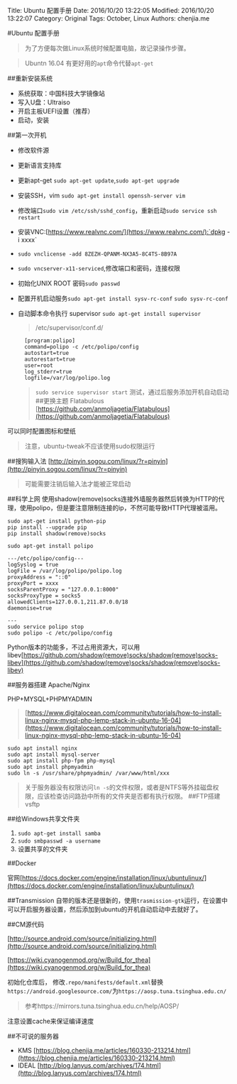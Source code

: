 Title: Ubuntu 配置手册
Date: 2016/10/20 13:22:05 
Modified: 2016/10/20 13:22:07 
Category: Original
Tags: October, Linux
Authors: chenjia.me   

#Ubuntu 配置手册
> 为了方便每次做Linux系统时候配置电脑，故记录操作步骤。

>Ubuntn 16.04 有更好用的`apt`命令代替`apt-get`

##重新安装系统

+ 系统获取：中国科技大学镜像站
+ 写入U盘：Ultraiso
+ 开启主板UEFI设置（推荐）
+ 启动，安装

##第一次开机

+ 修改软件源
+ 更新语言支持库
+ 更新apt-get `sudo apt-get update`,`sudo apt-get upgrade`
+ 安装SSH，vim `sudo apt-get install openssh-server vim`
+ 修改端口`sudo vim /etc/ssh/sshd_config`，重新启动`sudo service ssh restart`
+ 安装VNC:[https://www.realvnc.com/](https://www.realvnc.com/):`dpkg -i xxxx`
+ `sudo vnclicense -add 8ZEZH-QPANM-NX3A5-8C4TS-8B97A`
+ `sudo vncserver-x11-serviced`,修改端口和密码，连接权限
+ 初始化UNIX ROOT 密码`sudo passwd`
+ 配置开机启动服务`sudo apt-get install sysv-rc-conf` `sudo sysv-rc-conf`
+ 自动脚本命令执行 supervisor `sudo apt-get install supervisor`
	>/etc/supervisor/conf.d/
	>
	
	   	[program:polipo]
    	command=polipo -c /etc/polipo/config
    	autostart=true
    	autorestart=true
    	user=root
    	log_stderr=true
    	logfile=/var/log/polipo.log
	>`sudo service supervisor start` 测试，通过后服务添加开机自动启动
##更换主题
Flatabulous [https://github.com/anmoljagetia/Flatabulous](https://github.com/anmoljagetia/Flatabulous)

可以同时配置图标和壁纸

> 注意，ubuntu-tweak不应该使用sudo权限运行

##搜狗输入法
[http://pinyin.sogou.com/linux/?r=pinyin](http://pinyin.sogou.com/linux/?r=pinyin)

>可能需要注销后输入法才能被正常启动 

##科学上网
使用shadow(remove)socks连接外墙服务器然后转换为HTTP的代理，使用polipo，但是要注意限制连接的ip，不然可能导致HTTP代理被滥用。

	sudo apt-get install python-pip
	pip install --upgrade pip
	pip install shadow(remove)socks

	sudo apt-get install polipo

	---/etc/polipo/config---
    logSyslog = true
    logFile = /var/log/polipo/polipo.log
    proxyAddress = "::0"
    proxyPort = xxxx
    socksParentProxy = "127.0.0.1:8000"
    socksProxyType = socks5
	allowedClients=127.0.0.1,211.87.0.0/18
	daemonise=true

	---
	sudo service polipo stop
	sudo polipo -c /etc/polipo/config

Python版本的功能多，不过占用资源大，可以用libev[https://github.com/shadow(remove)socks/shadow(remove)socks-libev](https://github.com/shadow(remove)socks/shadow(remove)socks-libev)

##服务器搭建
Apache/Nginx

PHP+MYSQL+PHPMYADMIN

>[https://www.digitalocean.com/community/tutorials/how-to-install-linux-nginx-mysql-php-lemp-stack-in-ubuntu-16-04](https://www.digitalocean.com/community/tutorials/how-to-install-linux-nginx-mysql-php-lemp-stack-in-ubuntu-16-04)

	sudo apt install nginx
	sudo apt install mysql-server
	sudo apt install php-fpm php-mysql
	sudo apt install phpmyadmin
	sudo ln -s /usr/share/phpmyadmin/ /var/www/html/xxx

>关于服务器没有权限访问`ln -s`的文件权限，或者是NTFS等外挂磁盘权限，应该检查访问路劲中所有的文件夹是否都有执行权限。
##FTP搭建
vsftp

##给Windows共享文件夹
1. `sudo apt-get install samba`
2. `sudo smbpasswd -a username`
3. 设置共享的文件夹

##Docker

官网[https://docs.docker.com/engine/installation/linux/ubuntulinux/](https://docs.docker.com/engine/installation/linux/ubuntulinux/)

##Transmission
自带的版本还是很新的，使用`trasmission-gtk`运行，在设置中可以开启服务器设置，然后添加到ubuntu的开机自动启动中去就好了。

##CM源代码

[http://source.android.com/source/initializing.html](http://source.android.com/source/initializing.html)

[https://wiki.cyanogenmod.org/w/Build_for_thea](https://wiki.cyanogenmod.org/w/Build_for_thea)

初始化仓库后， 修改`.repo/manifests/default.xml`替换`https://android.googlesource.com/`为`https://aosp.tuna.tsinghua.edu.cn/`
>参考https://mirrors.tuna.tsinghua.edu.cn/help/AOSP/


注意设置cache来保证编译速度

##不可说的服务器
+ KMS [https://blog.chenjia.me/articles/160330-213214.html](https://blog.chenjia.me/articles/160330-213214.html)
+ IDEAL [http://blog.lanyus.com/archives/174.html](http://blog.lanyus.com/archives/174.html)
